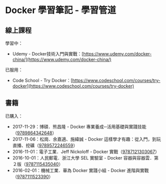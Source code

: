 # Docker 學習筆記 - 學習管道

## 線上課程

學習中：

* Udemy - Docker技術入門與實戰：[https://www.udemy.com/docker-china/](https://www.udemy.com/docker-china/)

已服用：

* Code School - Try Docker：[https://www.codeschool.com/courses/try-docker](https://www.codeschool.com/courses/try-docker)

## 書籍

已購入：

* 2017-11-29：博碩．熊昌隆 - Docker 專業養成─活用基礎與實踐技能（[9789864342648](https://www.tenlong.com.tw/products/9789864342648)）
* 2017-11-06：松崗．余嘉適、施緯誠 - Docker 這樣學才有趣：從入門，到玩直播、挖礦（[9789572246559](https://www.tenlong.com.tw/products/9789572246559)）
* 2016-11-01：電子工業．Jeff Nickoloff - Docker 實戰（[9787121303067](https://book.douban.com/subject/26928415/)）
* 2016-10-01：人民郵電．浙江大學 SEL 實驗室 - Docker 容器與容器雲．第２版（[9787115435040](https://book.douban.com/subject/26894736/)）
* 2016-02-01：機械工業．華為 Docker 實踐小組 - Docker 進階與實戰（[9787111523390](https://book.douban.com/subject/26701218/)）



